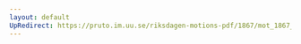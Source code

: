 ```yaml
---
layout: default
UpRedirect: https://pruto.im.uu.se/riksdagen-motions-pdf/1867/mot_1867__ak__119/mot_1867__ak__119-003.pdf
---
```

